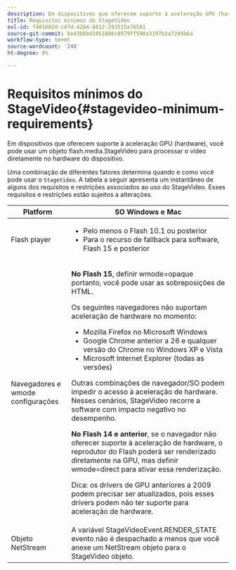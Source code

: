 ```yaml
---
description: Em dispositivos que oferecem suporte à aceleração GPU (hardware), você pode usar um objeto flash.media.StageVideo para processar o vídeo diretamente no hardware do dispositivo.
title: Requisitos mínimos do StageVideo
exl-id: f401682d-c47d-4284-8832-293515a76581
source-git-commit: be43bbbd1051886c8979ff590a3197b2a7249b6a
workflow-type: tm+mt
source-wordcount: '248'
ht-degree: 0%

---
```


# Requisitos mínimos do StageVideo{#stagevideo-minimum-requirements}

Em dispositivos que oferecem suporte à aceleração GPU (hardware), você pode usar um objeto flash.media.StageVideo para processar o vídeo diretamente no hardware do dispositivo.

<!--<a id="section_64DDAA8DB215493E8A7CA6636819D350"></a>-->

Uma combinação de diferentes fatores determina quando e como você pode usar o `StageVideo`. A tabela a seguir apresenta um instantâneo de alguns dos requisitos e restrições associados ao uso do StageVideo. Esses requisitos e restrições estão sujeitos a alterações.

<table id="table_882F4462A5AE47E28A60A39D112164A7"> 
 <thead> 
  <tr> 
   <th colname="col1" class="entry"> Platform </th> 
   <th colname="col2" class="entry"> SO Windows e Mac </th> 
  </tr>
 </thead>
 <tbody> 
  <tr> 
   <td colname="col1"> Flash player </td> 
   <td colname="col2"> 
    <ul id="ul_s42_lm2_jp"> 
     <li id="li_308FA9EC206B437A9EE04C29F9480B73">Pelo menos o Flash 10.1 ou posterior </li> 
     <li id="li_5898EDB0D12A43389076BCC7F4A27A0A">Para o recurso de fallback para software, Flash 15 e posterior </li> 
    </ul> </td> 
  </tr> 
  <tr> 
   <td colname="col1">Navegadores e <span class="codeph"> wmode</span> configurações </td> 
   <td colname="col2"> <p><b>No Flash 15</b>, definir <span class="codeph"> wmode=opaque</span> portanto, você pode usar as sobreposições de HTML. </p> <p>Os seguintes navegadores não suportam aceleração de hardware no momento: 
     <ul id="ul_frv_ykf_jp"> 
      <li id="li_3D407A61FEE042A9B85A6EFACA6D7719">Mozilla Firefox no Microsoft Windows </li> 
      <li id="li_39B85AC352564DA8B86EA826638F1F4B">Google Chrome anterior a 26 e qualquer versão do Chrome no Windows XP e Vista </li> 
      <li id="li_0042BA6070C849E6B7C4B4BF4333F712">Microsoft Internet Explorer (todas as versões) </li> 
     </ul>Outras combinações de navegador/SO podem impedir o acesso à aceleração de hardware. Nesses cenários, <span class="codeph"> StageVideo</span> recorre a software com impacto negativo no desempenho. </p> <p><b>No Flash 14 e anterior</b>, se o navegador não oferecer suporte à aceleração de hardware, o reprodutor do Flash poderá ser renderizado diretamente na GPU, mas definir <span class="codeph"> wmode=direct</span> para ativar essa renderização. <p>Dica: os drivers de GPU anteriores a 2009 podem precisar ser atualizados, pois esses drivers podem não ter suporte para aceleração de hardware. </p> </p> </td> 
  </tr> 
  <tr> 
   <td colname="col1"> Objeto NetStream </td> 
   <td colname="col2">A variável <span class="codeph"> StageVideoEvent.RENDER_STATE</span> evento não é despachado a menos que você anexe um <span class="codeph"> NetStream</span> objeto para o <span class="codeph"> StageVideo</span> objeto. </td> 
  </tr> 
 </tbody> 
</table>
